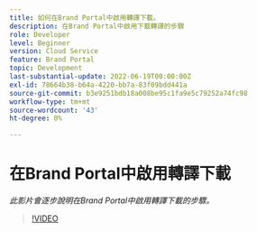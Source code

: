 ```yaml
---
title: 如何在Brand Portal中啟用轉譯下載。
description: 在Brand Portal中啟用下載轉譯的步驟
role: Developer
level: Beginner
version: Cloud Service
feature: Brand Portal
topic: Development
last-substantial-update: 2022-06-19T00:00:00Z
exl-id: 78664b38-b64a-4220-bb7a-83f09bdd441a
source-git-commit: b3e9251bdb18a008be95c1fa9e5c79252a74fc98
workflow-type: tm+mt
source-wordcount: '43'
ht-degree: 0%

---
```


# 在Brand Portal中啟用轉譯下載

*此影片會逐步說明在Brand Portal中啟用轉譯下載的步驟。*

>[!VIDEO](https://video.tv.adobe.com/v/335449?quality=12&learn=on)

